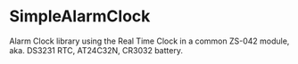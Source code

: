 # SimpleAlarmClock
Alarm Clock library using the Real Time Clock in a common ZS-042 module, aka. DS3231 RTC, AT24C32N, CR3032 battery.
